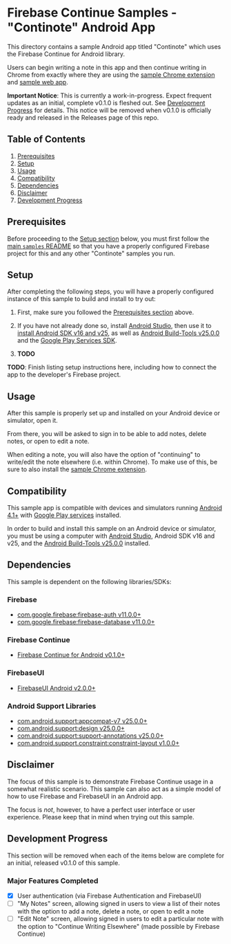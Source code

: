 # Firebase Continue Samples - "Continote" Android App

This directory contains a sample Android app titled "Continote" which uses the
Firebase Continue for Android library.

Users can begin writing a note in this app and then continue writing in Chrome
from exactly where they are using the
[sample Chrome extension](../chrome-extension) and [sample web app](../web).

**Important Notice**: This is currently a work-in-progress.
Expect frequent updates as an initial, complete v0.1.0 is fleshed out.
See [Development Progress](#development-progress) for details.
This notice will be removed when v0.1.0 is officially ready and released
in the Releases page of this repo.

## Table of Contents

1. [Prerequisites](#prerequisites)
2. [Setup](#setup)
3. [Usage](#usage)
4. [Compatibility](#compatibility)
5. [Dependencies](#dependencies)
6. [Disclaimer](#disclaimer)
7. [Development Progress](#development-progress)

## Prerequisites

Before proceeding to the [Setup section](#setup) below, you must
first follow the [main `samples` README](../) so that you have a properly
configured Firebase project for this and any other "Continote" samples
you run.

## Setup

After completing the following steps, you will have a properly configured instance of
this sample to build and install to try out:

1.  First, make sure you followed the [Prerequisites section](#prerequisites) above.

2.  If you have not already done so, install [Android Studio](https://developer.android.com/studio/index.html), then use it to
[install Android SDK v16 and v25](https://developer.android.com/studio/intro/update.html#sdk-manager),
as well as [Android Build-Tools v25.0.0](https://developer.android.com/studio/releases/build-tools.html) and the
[Google Play Services SDK](https://developers.google.com/android/guides/setup).

3.  **TODO**

**TODO**: Finish listing setup instructions here, including how to connect the app to
the developer's Firebase project.

## Usage

After this sample is properly set up and installed on your Android device or
simulator, open it.

From there, you will be asked to sign in to be able to add notes, delete notes, or
open to edit a note.

When editing a note, you will also have the option of "continuing" to write/edit the
note elsewhere (i.e. within Chrome). To make use of this, be sure to also install the
[sample Chrome extension](../chrome-extension).

## Compatibility

This sample app is compatible with devices and simulators running
[Android 4.1+](https://developer.android.com/about/versions/android-4.1.html)
with
[Google Play services](https://play.google.com/store/apps/details?id=com.google.android.gms&hl=en)
installed.

In order to build and install this sample on an Android device or simulator,
you must be using a computer with
[Android Studio](https://developer.android.com/studio/index.html), Android SDK v16 and v25, and the
[Android Build-Tools v25.0.0](https://developer.android.com/studio/releases/build-tools.html)
installed.

## Dependencies

This sample is dependent on the following libraries/SDKs:

### Firebase
- [com.google.firebase:firebase-auth v11.0.0+](https://firebase.google.com/docs/android/setup#available_libraries)
- [com.google.firebase:firebase-database v11.0.0+](https://firebase.google.com/docs/android/setup#available_libraries)

### Firebase Continue
- [Firebase Continue for Android v0.1.0+](../../android)

### FirebaseUI
- [FirebaseUI Android v2.0.0+](https://github.com/firebase/FirebaseUI-Android)

### Android Support Libraries
- [com.android.support:appcompat-v7 v25.0.0+](https://developer.android.com/topic/libraries/support-library/packages.html#v7-appcompat)
- [com.android.support:design v25.0.0+](https://material.io/components/android/docs/)
- [com.android.support:support-annotations v25.0.0+](https://developer.android.com/studio/write/annotations.html)
- [com.android.support.constraint:constraint-layout v1.0.0+](https://developer.android.com/training/constraint-layout/index.html)

## Disclaimer

The focus of this sample is to demonstrate Firebase Continue usage in a
somewhat realistic scenario. This sample can also act as a simple model of how
to use Firebase and FirebaseUI in an Android app.

The focus is *not*, however, to have a perfect user interface or user
experience. Please keep that in mind when trying out this sample.

## Development Progress

This section will be removed when each of the items below are complete for an
initial, released v0.1.0 of this sample.

### Major Features Completed
- [x] User authentication (via Firebase Authentication and FirebaseUI)
- [ ] "My Notes" screen, allowing signed in users to view a list of their notes with
the option to add a note, delete a note, or open to edit a note
- [ ] "Edit Note" screen, allowing signed in users to edit a particular note with the
option to "Continue Writing Elsewhere" (made possible by Firebase Continue)
